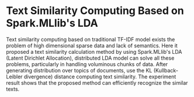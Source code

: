 # Text Similarity Computing Based on Spark.MLlib's LDA
Text similarity computing based on traditional TF-IDF model exists the problem of high dimensional sparse data and lack of semantics. Here it proposed a text similarity calculation method by using Spark.MLlib's LDA (Latent Dirichlet Allocation), distributed LDA model can solve all these problems, particularly in handling voluminous chunks of data. After generating distribution over topics of documents, use the KL (Kullback-Leibler divergence) distance computing text similarity. The experiment result shows that the proposed method can efficiently recognize the similar texts.

